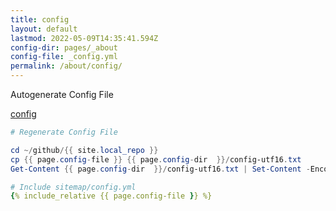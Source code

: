 ```yaml
---
title: config
layout: default
lastmod: 2022-05-09T14:35:41.594Z
config-dir: pages/_about
config-file: _config.yml
permalink: /about/config/
---
```


Autogenerate Config File

[config]()

```powershell
# Regenerate Config File

cd ~/github/{{ site.local_repo }}
cp {{ page.config-file }} {{ page.config-dir  }}/config-utf16.txt
Get-Content {{ page.config-dir  }}/config-utf16.txt | Set-Content -Encoding UTF8 {{ page.config-dir }}/{{ page.config-file }}
```

```yml
# Include sitemap/config.yml
{% include_relative {{ page.config-file }} %}
```
